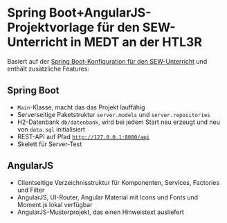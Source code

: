 # Spring Boot+AngularJS-Projektvorlage für den SEW-Unterricht in MEDT an der HTL3R

Basiert auf der [Spring Boot-Konfiguration für den SEW-Unterricht](https://github.com/undecaf/sew-medt#spring-boot-konfiguration-f%C3%BCr-den-sew-unterricht-in-medt-an-der-htl3r)
und enthält zusätzliche Features:

## Spring Boot
+ <code>Main</code>-Klasse, macht das das Projekt lauffähig
+ Serverseitige Paketstruktur <code>server.models</code> und <code>server.repositories</code>
+ H2-Datenbank <code>db/datenbank</code>, wird bei jedem Start neu erzeugt und neu von <code>data.sql</code>
initialisiert
+ REST-API auf Pfad <code>http://127.0.0.1:8080/api</code>
+ Skelett für Server-Test

## AngularJS
+ Clientseitige Verzeichnisstruktur für Komponenten, Services, Factories und Filter
+ AngularJS, UI-Router, Angular Material mit Icons und Fonts und Moment.js lokal verfügbar
+ AngularJS-Musterprojekt, das einen Hinweistext ausliefert
